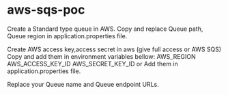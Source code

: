# aws-sqs-poc

Create a Standard type queue in AWS.
Copy and replace Queue path, Queue region in application.properties file.

Create AWS access key,access secret in aws (give full access or AWS SQS)
Copy and add them in environment variables bellow:
            AWS_REGION
            AWS_ACCESS_KEY_ID
            AWS_SECRET_KEY_ID or
Add them in application.properties file.

Replace your Queue name and Queue endpoint URLs.
